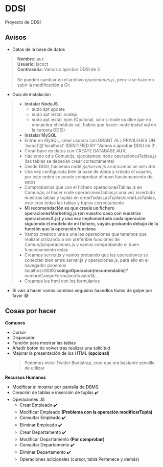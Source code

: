 # DDSI
Proyecto de DDSI

## Avisos
* Datos de la base de datos
 > __Nombre__: aux\
 __Usuario__: iscoct\
 __Contraseña__: Vamos a aprobar DDSI de 3\
 \
 Se pueden cambiar en el archivo _operaciones.js_, pero si se hace no subir la modificación a Git

* Guía de instalación
> * __Instalar NodeJS__
>   * sudo apt update
>   * sudo apt install nodejs
>   * sudo apt install npm (Opcional, solo si node os dice que no encuentra el módulo sql, habría que hacer: node install sql en la carpeta DDSI)
> * __Instalar MySQL__
> * Entrar en MySQL, crear usuario con GRANT ALL PRIVILEGES ON 'iscoct'@'localhost' IDENTIFIED BY 'Vamos a aprobar DDSI de 3';
> * Crear base de datos con CREATE DATABASE AUX;
> * Haciendo cd a Comun/js, ejecutamos: node operacionesTablas.js (las tablas se deberían crear correctamente)
> * Desde DDSI, haciendo _node <Nombre>/js/server.js_ arrancamos un servidor
> * Una vez configurada bien la base de datos y creado el usuario, por este orden se puede comprobar el buen funcionamiento de estos
> * Comprobamos que con el fichero operacionesTablas.js en Comun/js, al hacer node operacionesTablas.js una vez insertado nuestras tablas y tuplas en crearTodasLasTuplas/crearLasTablas, este crea todas las tablas y tuplas correctamente
> * __Mi recomendación es que creeis un fichero operacionesMarketing.js (en vuestro caso con vuestras operacionesX.js) y una vez implementado cada operación siguiendo el modelo de mi fichero, vayais probando debajo de la función que la operación funciona__
> * Vamos creando una a una las operaciones que tenemos que realizar utilizando a ser preferible funciones de Comun/js/operaciones.js y vamos comprobando el buen funcionamiento estas
> * Creamos server.js y vamos probando que las operaciones se conectan bien entre server.js y operaciones.js, para ello en el navegador ponemos localhost:808X/__codigoOperacion(recomendable)__?nombreCampoFormulario1=valor1&...
> * Creamos los html con los formularios


* Si vais a hacer varios cambios seguidos hacedlos todos de golpe por favor :sweat_smile:

## Cosas por hacer
**Comunes**
  * Cursor
  * Disparador
  * Función para mostrar las tablas
  * Añadir botón de volver tras realizar una solicitud
  * Mejorar la presentación de los HTML __(opcional)__
    > Podemos mirar Twitter Bootstrap, creo que era bastante sencillo de utilizar

**Recursos Humanos**
  * Modificar el mostrar por pantalla de DBMS
  * Creación de tablas e inserción de tuplas :heavy_check_mark:
  * Operaciones JS
    * Crear Empleado :heavy_check_mark:
    * Modificar Empleado __(Problema con la operación modificarTupla)__
    * Consultar Empleado :heavy_check_mark:
    * Eliminar Empleado :heavy_check_mark:
    * Crear Departamento :heavy_check_mark:
    * Modificar Departamento __(Por comprobar)__
    * Consultar Departamento :heavy_check_mark:
    * Eliminar Departamento :heavy_check_mark:
    * Operaciones adicionales (cursor, tabla Pertenece y demás)
